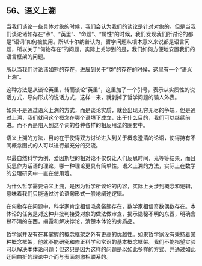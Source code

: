 <h2>56、语义上溯</h2><p data-pid="HbJ9ULKc">当我们谈论一些具体对象的时候，我们会认为我们的谈论是针对对象的。但是当我们谈论诸如存在“点”、“英里”、“命题”、“属性”的时候，我们发现我们所讨论的都是“语词”如何被使用。所以卡尔纳普认为，哲学问题从根本意义来说都是语言问题，所以关于“何物存在”的问题，实际上关涉到的是，我们如何方便地安置我们的语言框架的问题。</p><p data-pid="CGF68zXl">所以当我们讨论诸如熊的存在，进展到关于“类”的存在的时候，这里有一个“语义上溯”。</p><p data-pid="li2ZE9mU">这种方法是从谈论英里，转而谈论“英里”，这里加了一个引号，表示从实质性的说话方式，导向形式的说话方式，这样一来，就剥掉了哲学问题的骗人外表。</p><p data-pid="bKBNdOG8">如果不是通过语义上溯的方式，而是谈论实质，就会出现无穷无尽的争端，但是通过上溯，我们就问这个概念在哪个语境下成立，出于什么目的，我们可以继续前进。而不再是陷入到这个词的各种各样的相反用法的圈套中。</p><p data-pid="5lxDkLHg">语义上溯的方法，目的在于使得双方讨论进入到关于概念澄清的论语，使得持有不同概念图式的人可以进行最充分的交流。</p><p data-pid="JNTLg8Kz">以最自然科学为例，爱因斯坦的相对论不仅仅让人们反思时间，光等等结果，而且反思作为话语的理论，哪一种理论更具有简单性。语义上溯的方法，实际上在数学的公理研究中一直在使用着。</p><p data-pid="ts3_wvbs">为什么哲学需要语义上溯，是因为哲学所谈论的内容，实际上关涉到概念和逻辑，意味着我们只能通过讨论语句形式一般地阐述逻辑。</p><p data-pid="1YeGu6Id">在何物存在问题中，科学家肯定相信毛鼻袋熊存在，数学家相信奇数偶数存在。本体论的任务是对这种非批判接受对象的做法做审查，揭示隐秘不明的东西，明确含糊不清的东西，揭露和解决悖论，清楚本体论的劣质品。</p><p data-pid="Mn-qjOj7">哲学家并没有在其掌握的概念框架之外有更高的优越性。如果哲学家没有秉持着某种概念框架，他就不能研究和修正科学和常识的基本概念框架。我们不能指望实验可以解决本体论问题；但这只是因为这样的问题是以如此多样的方式、并通过如此迂回曲折的理论中介而与表面刺激相联系的。</p><p></p>